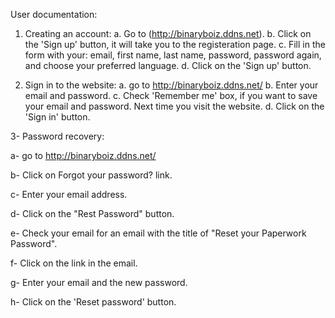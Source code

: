 User documentation:

1. Creating an account:
  a. Go to (http://binaryboiz.ddns.net).
  b. Click on the 'Sign up' button, it will take you to the registeration page.
  c. Fill in the form with your: email, first name, last name, password, password again, and choose your preferred language.
  d. Click on the 'Sign up' button. 
  
2. Sign in to the website:
  a. go to http://binaryboiz.ddns.net/
  b. Enter your email and password.
  c. Check 'Remember me' box, if you want to save your email and password. Next time you visit the website.
  d. Click on the 'Sign in' button.
  
  
3- Password recovery:

  a- go to http://binaryboiz.ddns.net/
  
  b- Click on Forgot your password? link.
  
  c- Enter your email address.
  
  d- Click on the "Rest Password" button.
  
  e- Check your email for an email with the title of "Reset your Paperwork Password".
  
  f- Click on the link in the email.
  
  g- Enter your email and the new password.
  
  h- Click on the 'Reset password' button.
  
  
